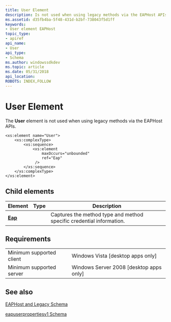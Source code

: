 ```yaml
---
title: User Element
description: Is not used when using legacy methods via the EAPHost APIs.
ms.assetid: d35fb4ba-5f48-431d-b2bf-738043f5d1ff
keywords:
- User element EAPHost
topic_type:
- apiref
api_name:
- User
api_type:
- Schema
ms.author: windowssdkdev
ms.topic: article
ms.date: 05/31/2018
api_location: 
ROBOTS: INDEX,FOLLOW
---
```


# User Element

The **User** element is not used when using legacy methods via the EAPHost APIs.

``` syntax
<xs:element name="User">
    <xs:complexType>
        <xs:sequence>
            <xs:element
                maxOccurs="unbounded"
                ref="Eap"
             />
        </xs:sequence>
    </xs:complexType>
</xs:element>
```

## Child elements



| Element                                                  | Type | Description                                                                     |
|----------------------------------------------------------|------|---------------------------------------------------------------------------------|
| [**Eap**](baseeapuserpropertiesv1schema-eap-element.md) |      | Captures the method type and method specific credential information.<br/> |



## Requirements



|                                     |                                                      |
|-------------------------------------|------------------------------------------------------|
| Minimum supported client<br/> | Windows Vista \[desktop apps only\]<br/>       |
| Minimum supported server<br/> | Windows Server 2008 \[desktop apps only\]<br/> |



## See also

<dl> <dt>

[EAPHost and Legacy Schema](eaphost-schemas.md)
</dt> <dt>

[eapuserpropertiesv1 Schema](eapuserpropertiesv1schema-schema.md)
</dt> </dl>

 

 





